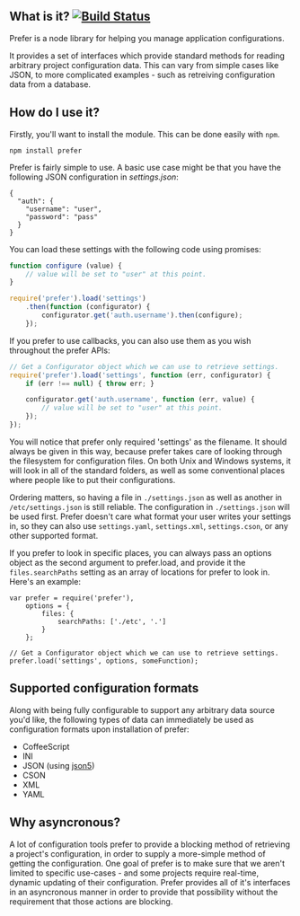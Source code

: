 What is it? [![Build Status](https://travis-ci.org/LimpidTech/prefer.svg?branch=master)](https://travis-ci.org/LimpidTech/prefer)
-----------

Prefer is a node library for helping you manage application configurations.

It provides a set of interfaces which provide standard methods for
reading arbitrary project configuration data. This can vary from simple cases
like JSON, to more complicated examples - such as retreiving configuration data
from a database.


How do I use it?
----------------

Firstly, you'll want to install the module. This can be done easily with `npm`.

    npm install prefer

Prefer is fairly simple to use. A basic use case might be that you have the
following JSON configuration in *settings.json*:

    {
      "auth": {
        "username": "user",
        "password": "pass"
      }
    }

You can load these settings with the following code using promises:

```javascript
function configure (value) {
    // value will be set to "user" at this point.
}

require('prefer').load('settings')
    .then(function (configurator) {
        configurator.get('auth.username').then(configure);
    });
```


If you prefer to use callbacks, you can also use them as you wish throughout
the prefer APIs:

```javascript
// Get a Configurator object which we can use to retrieve settings.
require('prefer').load('settings', function (err, configurator) {
    if (err !== null) { throw err; }

    configurator.get('auth.username', function (err, value) {
        // value will be set to "user" at this point.
    });
});
```

You will notice that prefer only required 'settings' as the filename. It should
always be given in this way, because prefer takes care of looking through the
filesystem for configuration files. On both Unix and Windows systems, it will
look in all of the standard folders, as well as some conventional places where
people like to put their configurations.

Ordering matters, so having a file in `./settings.json` as well as another in
`/etc/settings.json` is still reliable. The configuration in `./settings.json`
will be used first. Prefer doesn't care what format your user writes your
settings in, so they can also use `settings.yaml`, `settings.xml`,
`settings.cson`, or any other supported format.

If you prefer to look in specific places, you can always pass an options object
as the second argument to prefer.load, and provide it the `files.searchPaths`
setting as an array of locations for prefer to look in. Here's an example:

    var prefer = require('prefer'),
        options = {
            files: {
                searchPaths: ['./etc', '.']
            }
        };

    // Get a Configurator object which we can use to retrieve settings.
    prefer.load('settings', options, someFunction);


Supported configuration formats
-------------------------------

Along with being fully configurable to support any arbitrary data source you'd
like, the following types of data can immediately be used as configuration formats
upon installation of prefer:

- CoffeeScript
- INI
- JSON (using [json5][j5])
- CSON
- XML
- YAML


Why asyncronous?
----------------

A lot of configuration tools prefer to provide a blocking method of retrieving
a project's configuration, in order to supply a more-simple method of getting
the configuration. One goal of prefer is to make sure that we aren't
limited to specific use-cases - and some projects require real-time, dynamic
updating of their configuration. Prefer provides all of it's interfaces in an
asyncronous manner in order to provide that possibility without the requirement
that those actions are blocking.



[cov]: http://monokro.me/projects/prefer/coverage.html
[bs]: https://travis-ci.org/LimpidTech/prefer.png?branch=master "Build Status"
[j5]: http://json5.org/ "json5 - JSON for the ES5 era"
